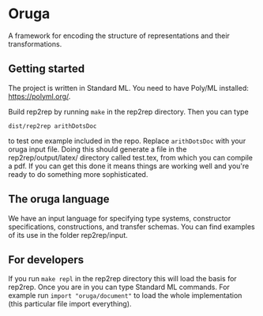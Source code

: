 # Oruga

A framework for encoding the structure of representations and their transformations.

## Getting started

The project is written in Standard ML. You need to have Poly/ML installed: https://polyml.org/.

Build rep2rep by running `make` in the rep2rep directory. Then you can type
```
dist/rep2rep arithDotsDoc
```
to test one example included in the repo. Replace `arithDotsDoc` with your oruga input file. Doing this should generate a file in the rep2rep/output/latex/ directory called test.tex, from which you can compile a pdf. If you can get this done it means things are working well and you're ready to do something more sophisticated.

## The oruga language
We have an input language for specifying type systems, constructor specifications, constructions, and transfer schemas. You can find examples of its use in the folder rep2rep/input.

## For developers
If you run `make repl` in the rep2rep directory this will load the basis for rep2rep. Once you are in you can type Standard ML commands. For example run `import "oruga/document"` to load the whole implementation (this particular file import everything).

